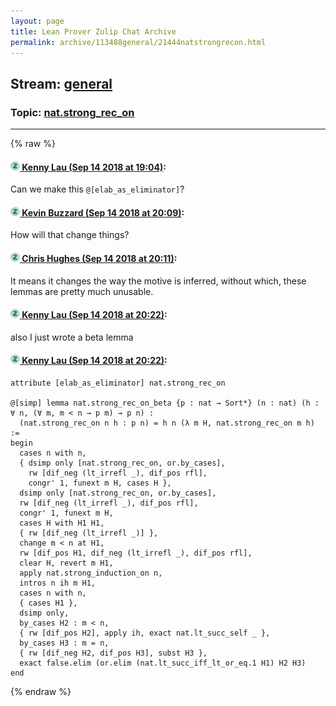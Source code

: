 ```yaml
---
layout: page
title: Lean Prover Zulip Chat Archive 
permalink: archive/113488general/21444natstrongrecon.html
---
```


## Stream: [general](index.html)
### Topic: [nat.strong_rec_on](21444natstrongrecon.html)

---


{% raw %}
#### [![Click to go to Zulip](../../assets/img/zulip2.png) Kenny Lau (Sep 14 2018 at 19:04)](https://leanprover.zulipchat.com/#narrow/stream/113488-general/topic/nat.strong_rec_on/near/133965949):
Can we make this `@[elab_as_eliminator]`?

#### [![Click to go to Zulip](../../assets/img/zulip2.png) Kevin Buzzard (Sep 14 2018 at 20:09)](https://leanprover.zulipchat.com/#narrow/stream/113488-general/topic/nat.strong_rec_on/near/133969734):
How will that change things?

#### [![Click to go to Zulip](../../assets/img/zulip2.png) Chris Hughes (Sep 14 2018 at 20:11)](https://leanprover.zulipchat.com/#narrow/stream/113488-general/topic/nat.strong_rec_on/near/133969852):
It means it changes the way the motive is inferred, without which, these lemmas are pretty much unusable.

#### [![Click to go to Zulip](../../assets/img/zulip2.png) Kenny Lau (Sep 14 2018 at 20:22)](https://leanprover.zulipchat.com/#narrow/stream/113488-general/topic/nat.strong_rec_on/near/133970442):
also I just wrote a beta lemma

#### [![Click to go to Zulip](../../assets/img/zulip2.png) Kenny Lau (Sep 14 2018 at 20:22)](https://leanprover.zulipchat.com/#narrow/stream/113488-general/topic/nat.strong_rec_on/near/133970444):
```lean
attribute [elab_as_eliminator] nat.strong_rec_on

@[simp] lemma nat.strong_rec_on_beta {p : nat → Sort*} (n : nat) (h : ∀ n, (∀ m, m < n → p m) → p n) :
  (nat.strong_rec_on n h : p n) = h n (λ m H, nat.strong_rec_on m h) :=
begin
  cases n with n,
  { dsimp only [nat.strong_rec_on, or.by_cases],
    rw [dif_neg (lt_irrefl _), dif_pos rfl],
    congr' 1, funext m H, cases H },
  dsimp only [nat.strong_rec_on, or.by_cases],
  rw [dif_neg (lt_irrefl _), dif_pos rfl],
  congr' 1, funext m H,
  cases H with H1 H1,
  { rw [dif_neg (lt_irrefl _)] },
  change m < n at H1,
  rw [dif_pos H1, dif_neg (lt_irrefl _), dif_pos rfl],
  clear H, revert m H1,
  apply nat.strong_induction_on n,
  intros n ih m H1,
  cases n with n,
  { cases H1 },
  dsimp only,
  by_cases H2 : m < n,
  { rw [dif_pos H2], apply ih, exact nat.lt_succ_self _ },
  by_cases H3 : m = n,
  { rw [dif_neg H2, dif_pos H3], subst H3 },
  exact false.elim (or.elim (nat.lt_succ_iff_lt_or_eq.1 H1) H2 H3)
end
```


{% endraw %}
